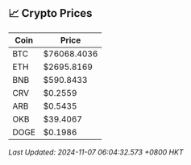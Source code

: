 ## 📈 Crypto Prices

| Coin | Price |
| ---- | ----- |
| BTC | $76068.4036 |
| ETH | $2695.8169 |
| BNB | $590.8433 |
| CRV | $0.2559 |
| ARB | $0.5435 |
| OKB | $39.4067 |
| DOGE | $0.1986 |

_Last Updated: 2024-11-07 06:04:32.573 +0800 HKT_